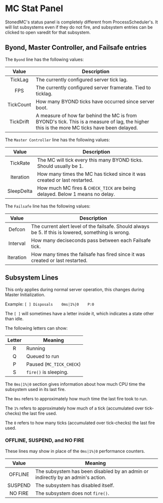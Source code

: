 # MC Stat Panel #
StonedMC's status panel is completely different from ProcessScheduler's. It will list subsystems even if they do not fire, and subsystem entries can be clicked to open varedit for that subsystem.

## Byond, Master Controller, and Failsafe entries ##
The `Byond` line has the following values:

| Value     | Description                                                 |
|:---------:|-------------------------------------------------------------|
| TickLag   | The currently configured server tick lag.                   |
| FPS       | The currently configured server framerate. Tied to ticklag. |
| TickCount | How many BYOND ticks have occurred since server boot.       |
| TickDrift | A measure of how far behind the MC is from BYOND's tick. This is a measure of lag, the higher this is the more MC ticks have been delayed.|

The `Master Controller` line has the following values:

| Value    | Description |
|:--------:|-------------|
| TickRate | The MC will tick every this many BYOND ticks. Should usually be 1.|
| Iteration | How many times the MC has ticked since it was created or last restarted. |
| SleepDelta | How much MC fires & `CHECK_TICK` are being delayed. Below 1 means no delay. |

The `Failsafe` line has the following values:

| Value  | Description |
|:------:|-------------|
| Defcon | The current alert level of the failsafe. Should always be 5. If this is lowered, something is wrong.
| Interval | How many deciseconds pass between each Failsafe tick. |
| Iteration | How many times the failsafe has fired since it was created or last restarted. |

## Subsystem Lines ##
This only applies during normal server operation, this changes during Master Initialization.

Example:
`[ ] Disposals    0ms|1%|0    P:0`

The `[ ]` will sometimes have a letter inside it, which indicates a state other than idle.

The following letters can show:

| Letter | Meaning  |
|:------:|----------|
| R      | Running       |
| Q      | Queued to run |
| P      | Paused (`MC_TICK_CHECK`) |
| S      | `fire()` is sleeping. |

The `0ms|1%|0` section gives information about how much CPU time the subsystem used in its last fire.

The `0ms` refers to approximately how much time the last fire took to run.

The `1%` refers to approximately how much of a tick (accumulated over tick-checks) the last fire used.

The `0` refers to how many ticks (accumulated over tick-checks) the last fire used.

### OFFLINE, SUSPEND, and NO FIRE ### 
These lines may show in place of the `0ms|1%|0` performance counters.

| Value   | Meaning |
|:-------:|---------|
| OFFLINE | The subsystem has been disabled by an admin or indirectly by an admin's action. |
| SUSPEND | The subsystem has disabled itself. |
| NO FIRE | The subsystem does not `fire()`. |
